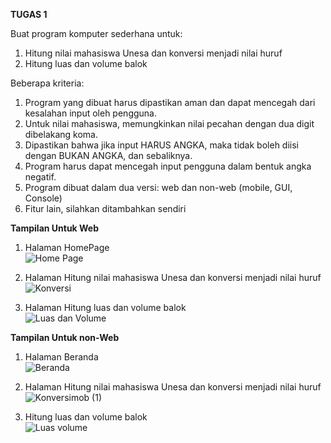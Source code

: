 <b> TUGAS 1 </b>

Buat program komputer sederhana untuk:
1. Hitung nilai mahasiswa Unesa dan konversi menjadi nilai huruf
2. Hitung luas dan volume balok

Beberapa kriteria:
1. Program yang dibuat harus dipastikan aman dan dapat mencegah dari kesalahan input oleh pengguna.
2. Untuk nilai mahasiswa, memungkinkan nilai pecahan dengan dua digit dibelakang koma.
3. Dipastikan bahwa jika input HARUS ANGKA, maka tidak boleh diisi dengan BUKAN ANGKA, dan sebaliknya.
4. Program harus dapat mencegah input pengguna dalam bentuk angka negatif.
5. Program dibuat dalam dua versi: web dan non-web (mobile, GUI, Console)
6. Fitur lain, silahkan ditambahkan sendiri

<b> Tampilan Untuk Web </b>

1. Halaman HomePage <br>
![Home Page](https://user-images.githubusercontent.com/56226681/131212047-506d6fa6-7344-45cf-b3a8-e096d2779b1e.png)

 
2. Halaman Hitung nilai mahasiswa Unesa dan konversi menjadi nilai huruf <br>
![Konversi](https://user-images.githubusercontent.com/56226681/131594194-8f2de092-f482-4b9c-8c5d-ae0aec751ebc.png)


3. Halaman Hitung luas dan volume balok <br>
![Luas dan Volume](https://user-images.githubusercontent.com/56226681/131594037-b7004ef7-8c63-4937-9ff5-2b812c2b1334.png)


<b> Tampilan Untuk non-Web </b>
1. Halaman Beranda <br>
![Beranda](https://user-images.githubusercontent.com/56226681/131212094-9261f8e2-5569-4a2c-afab-2f4cdf4a0815.png)

2. Halaman Hitung nilai mahasiswa Unesa dan konversi menjadi nilai huruf <br>
![Konversimob (1)](https://user-images.githubusercontent.com/56226681/131604419-ef295d96-c853-4117-91f1-5b76d52545f9.png)


3. Hitung luas dan volume balok <br>
![Luas   volume](https://user-images.githubusercontent.com/56226681/131212112-574e1ec5-e6a1-46b2-877d-d2be3194228a.png)
